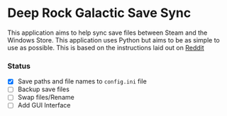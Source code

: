 # Deep Rock Galactic Save Sync
This application aims to help sync save files between Steam and the Windows Store. This application uses Python but aims to be as simple to use as possible. This is based on the instructions laid out on [Reddit](https://www.reddit.com/r/DeepRockGalactic/comments/e7hptr/how_to_transfer_your_steam_save_to_windows_10_and/)

### Status
- [X] Save paths and file names to `config.ini` file
- [ ] Backup save files
- [ ] Swap files/Rename
- [ ] Add GUI Interface
